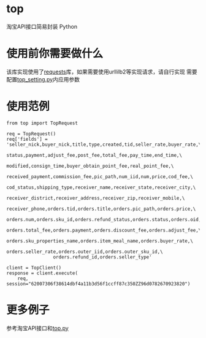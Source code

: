 top
===

淘宝API接口简易封装 Python

使用前你需要做什么
=================

该库实现使用了[requests](https://pypi.python.org/pypi/requests)库，如果需要使用urllilb2等实现请求，请自行实现
需要配置[top_setting.py](https://github.com/thomashuang/top/blob/master/top_setting.py)内应用参数

使用范例
=======


    from top import TopRequest

    req = TopRequest()
    req['fields'] = 'seller_nick,buyer_nick,title,type,created,tid,seller_rate,buyer_rate,\
                     status,payment,adjust_fee,post_fee,total_fee,pay_time,end_time,\
                     modified,consign_time,buyer_obtain_point_fee,real_point_fee,\
                     received_payment,commission_fee,pic_path,num_iid,num,price,cod_fee,\
                     cod_status,shipping_type,receiver_name,receiver_state,receiver_city,\
                     receiver_district,receiver_address,receiver_zip,receiver_mobile,\
                     receiver_phone,orders.tid,orders.title,orders.pic_path,orders.price,\
                     orders.num,orders.sku_id,orders.refund_status,orders.status,orders.oid,\
                     orders.total_fee,orders.payment,orders.discount_fee,orders.adjust_fee,\
                     orders.sku_properties_name,orders.item_meal_name,orders.buyer_rate,\
                     orders.seller_rate,orders.outer_iid,orders.outer_sku_id,\
                     orders.refund_id,orders.seller_type'

    client = TopClient()
    response = client.execute(
        req, session="62007306f38614dbf4a11b3d56f1ccff87c350ZZ96d0782670923820")


更多例子
=====

参考淘宝API接口和[top.py](https://github.com/thomashuang/top/blob/master/top.py)

